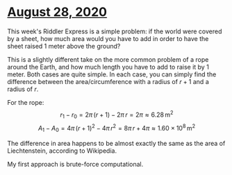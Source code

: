 # [August 28, 2020](https://fivethirtyeight.com/features/can-you-cover-the-globe/)

This week's Riddler Express is a simple problem: if the world were covered by a sheet, how much area would you have to add in order to have the sheet raised 1 meter above the ground?

This is a slightly different take on the more common problem of a rope around the Earth, and how much length you have to add to raise it by 1 meter. Both cases are quite simple. In each case, you can simply find the difference between the area/circumference with a radius of $r+1$ and a radius of $r$.

For the rope:
$$r_1 - r_0 = 2\pi\,(r+1)-2\pi\,r =2\pi \approx 6.28\,\mathrm{m}^2$$
$$A_1 - A_0 = 4\pi\,(r+1)^2 - 4\pi\,r^2 = 8\pi\,r + 4\pi \approx 1.60\times10^8\,\mathrm{m}^2$$

The difference in area happens to be almost exactly the same as the area of Liechtenstein, according to Wikipedia.

My first approach is brute-force computational.
